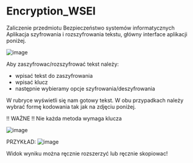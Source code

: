 # Encryption_WSEI
Zaliczenie przedmiotu Bezpieczeństwo systemów informatycznych 
Aplikacja szyfrowania i rozszyfrowania tekstu, główny interface aplikacji poniżej.

![image](https://github.com/JakubSencio/Encryption_WSEI/assets/116436495/352238af-9276-4a39-8c91-9f917fd4393c)

Aby zaszyfrowac/rozszyfrować tekst należy:
- wpisać tekst do zaszyfrowania
- wpisać klucz
- następnie wybieramy opcje szyfrowania/deszyfrowania

W rubryce wyświetli się nam gotowy tekst. W obu przypadkach należy wybrać formę kodowania tak jak na zdjęciu poniżej.

!! WAŻNE !! Nie każda metoda wymaga klucza

![image](https://github.com/JakubSencio/Encryption_WSEI/assets/116436495/1089dd0e-9c65-43a2-9de7-9c64199a3dbe)

PRZYKŁAD:
![image](https://github.com/JakubSencio/Encryption_WSEI/assets/116436495/1bf706ed-04d8-4ebb-9f5f-3d54ee8132de)

Widok wyniku można ręcznie rozszerzyć lub ręcznie skopiowac!



  
